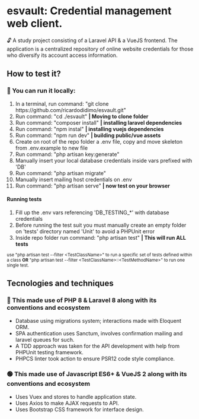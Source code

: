 <h1>esvault: Credential management web client.</h1>
    <p> 🔓 A study project consisting of a Laravel API & a VueJS frontend. The application is a centralized repository of online website credentials for those who diversify its account access information. </p>
    <h2>How to test it?</h2>
    <h3> 🔷 You can run it locally: </h3>
    <ol>
        <li>In a terminal, run command: "git clone https://github.com/ricardodidimo/esvault.git"</li>
        <li>Run command: "cd ./esvault" <strong>| Moving to clone folder</strong></li>
        <li>Run command: "composer install"  <strong>| installing laravel dependencies</strong></li>
        <li>Run command: "npm instal" <strong>| installing vuejs dependencies</strong></li>
        <li>Run command: "npm run dev" <strong>| building public/vue assets</strong></li>
        <li>Create on root of the repo folder a .env file, copy and move skeleton from .env.example to new file</li>
        <li>Run command: "php artisan key:generate"</li>
        <li>Manually insert your local database credentials inside vars prefixed with 'DB'</li>
        <li>Run command: "php artisan migrate"</li>
        <li>Manually insert mailing host credentials on .env</li>
        <li>Run command: "php artisan serve" <strong>| now test on your browser</strong></li>
    </ol>
    <h4>Running tests</h4>
    <ol>
        <li>Fill up the .env vars referencing 'DB_TESTING_*' with database credentials</li>
        <li>Before running the test suit you must manually create an empty folder on 'tests' directory named 'Unit' to avoid a PHPUnit error</li>
        <li>Inside repo folder run command: "php artisan test" <strong>| This will run ALL tests</strong></li>
    </ol>
    <small>use "php artisan test --filter &lt;TestClassName&gt;" to run a specific set of tests defined within a class <strong>OR</strong> "php artisan test --filter &lt;TestClassName&gt;::&lt;TestMethodName&gt;" to run one single test.</small>
    <h2>Tecnologies and techniques</h2>
    <h3> 🔺 This made use of PHP 8 & Laravel 8 along with its conventions and ecosystem</h3>
    <ul>
    <li>Database using migrations system; interactions made with Eloquent ORM. </li>
    <li>SPA authentication uses Sanctum, involves confirmation mailing and laravel queues for such.</li>
    <li>A TDD approach was taken for the API development with help from PHPUnit testing framework.</li>
    <li>PHPCS linter took action to ensure PSR12 code style compliance.</li>
    </ul>
    <h3> 🟢 This made use of Javascript ES6+ & VueJS 2 along with its conventions and ecosystem</h3>
    <ul>
    <li>Uses Vuex and stores to handle application state.</li>
    <li>Uses Axios to make AJAX requests to API.</li>
    <li>Uses Bootstrap CSS framework for interface design.</li>
    </ul>
    
    
